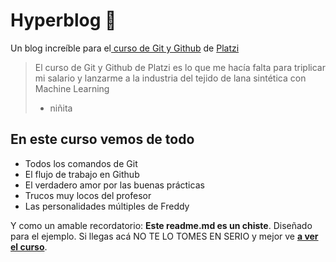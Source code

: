   # Hyperblog 💚
  Un blog increíble para el[ curso de Git y Github](https://platzi.com/cursos/git-github/ " curso de Git y Github") de [Platzi](https://platzi.com/ "Platzi")
  > El curso de Git y Github de Platzi es lo que me hacía falta para triplicar mi salario y lanzarme a la industria del tejido de lana sintética con Machine Learning
  > - niñita

  ## En este curso vemos de todo
  * Todos los comandos de Git
  * El flujo de trabajo en Github
  * El verdadero amor por las buenas prácticas
  * Trucos muy locos del profesor
  * Las personalidades múltiples de Freddy

  Y como un amable recordatorio: **Este readme.md es un chiste**.  Diseñado para el ejemplo. Si llegas acá NO TE LO TOMES EN SERIO y mejor ve [**a ver el curso**](https://platzi.com/cursos/git-github/ "a ver el curso").
